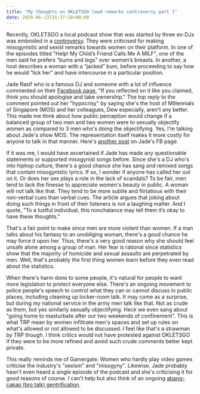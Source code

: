 ```yaml
---
title: "My thoughts on OKLETSGO lewd remarks controversy part 1"
date: 2020-06-13T15:37:58+08:00
---
```


Recently, OKLETSGO a local podcast show that was started by three ex-DJs was embroiled in a [controversy](https://mustsharenews.com/olg-podcast-spotify/). They were criticised for making misogynistic and sexist remarks towards women on their platform. In one of the episodes titled "Help! My Child’s Friend Calls Me A MILF", one of the men said he prefers “bums and legs” over women’s breasts. In another, a host describes a woman with a “jacked” bum, before proceeding to say how he would “lick her” and have intercourse in a particular position. 

Jade Rasif who is a famous DJ and someone with a lot of influence commented on their [Facebook page](https://www.facebook.com/okletsgo.sg/photos/a.265109114378927/569926077230561/?type=3&theater), "If you reflected on it like you claimed, think you should apologise and take ownership." The top reply to the comment pointed out her "hypocrisy" by saying she's the host of Millennials of Singapore (MOS) and her colleagues, Dew especially, aren't any better. This made me think about how public perception would change if a balanced group of two men and two women were to sexually objectify women as compared to 3 men who's doing the objectifying. Yes, I'm talking about Jade's show MOS. The representation itself makes it more costly for anyone to talk in that manner. Here's [another post](https://www.facebook.com/permalink.php?story_fbid=10158857709491844&id=654506843) on Jade's FB page.

If it was me, I would have ascertained if Jade has made any questionable statements or supported misogynist songs before. Since she's a DJ who's into hiphop culture, there's a good chance she has sang and remixed songs that contain misogynistic lyrics. If so, I wonder if anyone has called her out on it. Or does her sex plays a role in the lack of scandals? To be fair, men tend to lack the finesse to appreciate women's beauty in public. A woman will not talk like that. They tend to be more subtle and flirtatious with their non-verbal cues than verbal cues. The article argues that joking about doing such things in front of their listeners is not a laughing matter. And I quote, "To a lustful individual, this nonchalance may tell them it’s okay to have these thoughts." 

That's a fair point to make since men are more violent than women. If a man talks about his fantasy to an unobliging woman, there's a good chance he may force it upon her. Thus, there's a very good reason why she should feel unsafe alone among a group of man. Her fear is rational since statistics show that the majority of homicide and sexual assaults are perpetrated by men. Well, that's probably the first thing women learn before they even read about the statistics.

When there's harm done to some people, it's natural for people to want more legislation to protect everyone else. There's an ongoing movement to police people's speech to control what they can or cannot discuss in public places, including cleaning up locker-room talk. It may come as a surprise, but during my national service in the army men talk like that. Not as crude as them, but yes similarly sexually objectifying. Heck we even sang about "going home to masturbate after our two weekends of confinement". This is what TRP mean by women infiltrate men's spaces and set up rules on what's allowed or not allowed to be discussed. I feel like that's a strawman by TRP though. I think critics would not have protested against OKLETSGO if they were to be more refined and avoid such crude comments better kept private. 

This really reminds me of Gamergate. Women who hardly play video games criticise the industry's "sexism" and "misogyny". Likewise, Jade probably hasn't even heard a single episode of the podcast and she's criticising it for good reasons of course. I can't help but also think of an ongoing [abang-cakap (bro talk) gentrification](https://status451.com/2016/09/15/social-gentrification/).